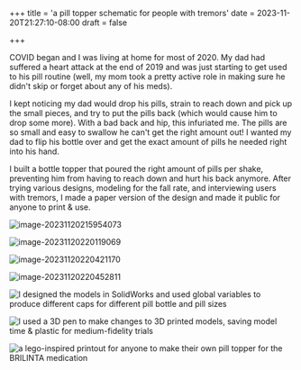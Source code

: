 +++
title = 'a pill topper schematic for people with tremors'
date = 2023-11-20T21:27:10-08:00
draft = false

+++

COVID began and I was living at home for most of 2020. My dad had suffered a heart attack at the end of 2019 and was just starting to get used to his pill routine (well, my mom took a pretty active role in making sure he didn't skip or forget about any of his meds).

I kept noticing my dad would drop his pills, strain to reach down and pick up the small pieces, and try to put the pills back (which would cause him to drop some more). With a bad back and hip, this infuriated me. The pills are so small and easy to swallow he can't get the right amount out! I wanted my dad to flip his bottle over and get the exact amount of pills he needed right into his hand.

I built a bottle topper that poured the right amount of pills per shake, preventing him from having to reach down and hurt his back anymore. After trying various designs, modeling for the fall rate, and interviewing users with tremors, I made a paper version of the design and made it public for anyone to print & use.

![image-20231120215954073](C:\Users\nadav\AppData\Roaming\Typora\typora-user-images\image-20231120215954073.png)

![image-20231120220119069](C:\Users\nadav\AppData\Roaming\Typora\typora-user-images\image-20231120220119069.png)

![image-20231120220421170](C:\Users\nadav\AppData\Roaming\Typora\typora-user-images\image-20231120220421170.png)

![image-20231120220452811](C:\Users\nadav\AppData\Roaming\Typora\typora-user-images\image-20231120220452811.png)

![I designed the models in SolidWorks and used global variables to produce different caps for different pill bottle and pill sizes](/projects/pills/pill_dimensions.png)

![I used a 3D pen to make changes to 3D printed models, saving model time & plastic for medium-fidelity trials](/projects/pills/pill_pen.png)

![a lego-inspired printout for anyone to make their own pill topper for the BRILINTA medication](/projects/pills/pill_lego.png)
